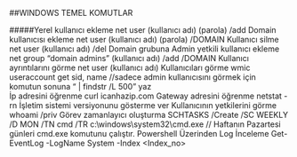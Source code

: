 ##WINDOWS TEMEL KOMUTLAR

#####Yerel kullanıcı ekleme
      net user (kullanıcı adı) (parola) /add
Domain kullanıcısı ekleme
      net user (kullanıcı adı) (parola) /DOMAIN
Kullanıcı silme
      net user (kullanıcı adı) /del
Domain grubuna Admin yetkili kullanıcı ekleme
      net group “domain admins” (kullanıcı adı) /add /DOMAIN
Kullanıcı ayrıntılarını görme
      net user (kullanıcı adı)
Kullanıcıları görme
      wmic useraccount get sid, name  //sadece admin kullanıcısını görmek için komutun sonuna “ | findstr /L 500” yaz	
İp adresini öğrenme
      curl icanhazip.com
Gateway adresini öğrenme
      netstat -rn
İşletim sistemi versiyonunu gösterme
      ver
Kullanıcının yetkilerini görme
      whoami /priv
Görev zamanlayıcı oluşturma
      SCHTASKS /Create /SC WEEKLY /D MON /TN cmd /TR c:\windows\system32\cmd.exe  // Haftanın Pazartesi günleri cmd.exe komutunu çalıştır.
Powershell Üzerinden Log İnceleme
      Get-EventLog -LogName System -Index <Index_no> 
